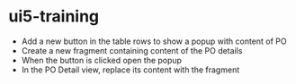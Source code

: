 # ui5-training

- Add a new button in the table rows to show a popup with content of PO
- Create a new fragment containing content of the PO details
- When the button is clicked open the popup
- In the PO Detail view, replace its content with the fragment
